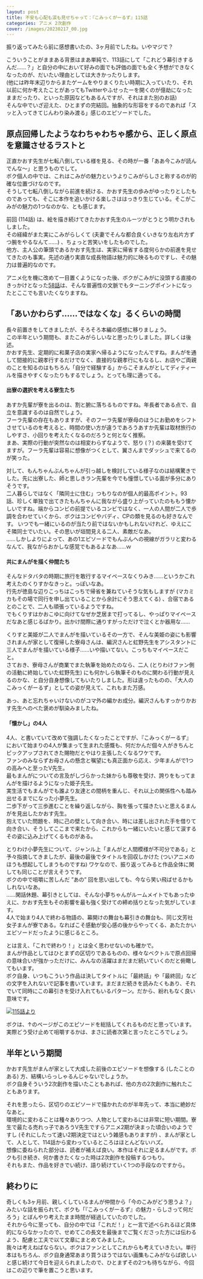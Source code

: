 ```yaml
---
layout: post
title: 不安も心配も涙も見せちゃって：『こみっくがーるず』115話
categories: アニメ 2次創作
cover: /images/20230217_00.jpg
---
```


振り返ってみたら前に感想書いたの、3ヶ月前でしたね。いやマジで？

こういうことがままある背景はまあ単純で、113話にして「これどう幕引きするんだ……？」と自分の中において好みの面でも評価の面でも全く予想ができなくなったのが、だいたい理由としては大きかったりします。  
(他には昨年末辺りからまたゲームをやりまくりたい時期に入っていたり、それ以前に何か考えたことがあってもTwitterやふせったーを開くのが億劫になったままだったり、といった原因などもあるんですが、それはまた別のお話)  
そんな中でいざ迎えた、ひとまずの完結回。抽象的な形容をするのであれば「スッと入ってきてじんわり染み渡る」感じのエピソードでした。

## 原点回帰したようなわちゃわちゃ感から、正しく原点を意識させるラストと

正直かおす先生が七転八倒している様を見る、その時が一番「ああ今こみが読んでんな〜」と思うものでして。  
ボク個人の中では、これはこみがの魅力というよりこみがらしさと称するのが的確な位置づけなのです。  
そうして七転八倒しながら前進を続ける、かおす先生の歩みがゆったりとしたものであっても、そこに本作を追いかける楽しさははっきり生じている。そこがこみがの魅力の1つなのかな、とも感じます。

前回 (114話) は、絵を描き続けてきたかおす先生のルーツがとうとう明かされもしました。  
その経緯がまた実にこみがらしくて (夫妻でそんな都合良くいきなり左右片方ずつ腕をやるなんて……) 、ちょっと苦笑いをしたものでした。  
他方、主人公の筆頭であるかおす先生は、実家に帰省する度何らかの前進を見せてきたのも事実。先述の通り実直な成長物語は魅力的に映るものですし、その魅力は普遍的なのです。

アニメ化を機に改めて一目置くようになった後、ボクがこみがに没頭する直接のきっかけとなった[58話][Ref1]は、そんな普遍性の文脈でもターニングポイントになったとここでも言いたくなりますね。

## 「あいかわらず……ではなくな」るくらいの時間

長々前置きをしてきましたが、そろそろ本編の感想に移りましょう。  
この半年という期間も、またこみがらしいなと思ったりしました。詳しくは後述。  
かおす先生、定期的に和菓子店の実家へ帰るようになったんですね。まんがを通して間接的に親孝行するだけでなく、直接的な親孝行にもなるし、お店やご両親のことを知るのはもちろん「自分で経験する」からこそまんがとしてディティールを描きやすくなったりもするでしょう。とっても理に適ってる。

#### 出寮の選択を考える寮生たち

あすか先輩が寮を出るのは、割と腑に落ちるものですね。年長者である点で、自立を意識するのは自然でしょう。  
フーラ先輩の存在もありますが、そのフーラ先輩が寮母のほうにお勤めをシフトさせているのを考えると、時間の使い方が違うであろうあすか先輩は取材旅行のしやすさ、小回りを考えたくなるのだろうと何となく推察。  
まあ、実際の行動が突然なのは相変わらずなようで、怒り (？) の来襲を受けてますが。フーラ先輩は容易に想像がつくとして、翼さんまでダッシュで来てるのが笑った。

対して、もんちゃんぶんちゃんが引っ越しを検討している様子なのは結構驚きでした。先に出寮した、師と思しきラン先輩を今でも憧憬している面が多分にありそうです。  
二人暮らしではなく「隣同士に住む」つもりなのが個人的最高ポイント。93話、珍しく単独で出てきたもんちゃんに我ながら盛り上がっていたのももう懐かしいですね。端からコンビの前提でいるコンビではなく、一人の人間が二人で歩調を合わせていくから、ボクはコンビやバディ、CPの類を見るのも好きなんです。
いつでも一緒にいるのが当たり前ではないかもしれないけれど、ゆえにこそ隣同士でいたい。その思いが垣間見える二人、素敵だなあ。  
……しかしよりによって、あの1エピソードでもんぶんへの視線がガラリと変わるなんて、我ながらおかしな感覚でもあるよなあ……ｗ

#### 共にまんがを描く仲間たち

そんなドタバタの時期に旅行を敢行するマイペースなくりみき……というかこれ考えたのくりすかなきっと。っぽいなあ。  
行先が徳島な辺りこっちはこっちで帰省を兼ねていそうな気もしますが (マカミカもその場で同行を申し出ていることから余計にそう思えてくる) 、合宿であるとのことで、二人も頑張っているようですね。  
でもくりすはかおこゆに向けてなぜか芝居まで打ってるし、やっぱりマイペースだなあと感じるばかり。出かけ間際に通りすがっただけで泣くとか器用な……

くりすと美姫が二人でまんがを描いているその一方で、そんな美姫の姿にも影響されまんが家として復帰した寮母さんは、編沢さんと虹野先生をアシスタントに三人でまんがを描いている様子……いや描いてない。こっちもマイペースだこと。  
さておき、寮母さんが商業でまた執筆を始めたのなら、二人 (とりわけファン側の活動に終始していた虹野先生) にも何かしら執筆そのものに関わる行動が見えるのかな、と自分自身想像してもいたりしました。形は違ったものの、「大人のこみっくがーるず」としての姿が見えて、これもまた万感。

あっ、あと忘れちゃいけないのがコマ外の編かお成分。編沢さんもすっかりかおす先生へのべた褒めが馴染みましたね。

#### 「懐かし」の4人

4人、と書いていて改めて強調したくなったことですが、『こみっくがーるず』において始まりの4人が集まって生まれた感慨も、何だかんだ個々人がきちんとピックアップされてきた賜物だとやはり主張したくなるワケです。  
ファンのみならずお母さんの懸念と嘱望にも真正面から応え、少年まんがで1つの高みへと至ったV先生。  
最もまんがについての言及がしづらかった妹からも尊敬を受け、誇りをもってまんがを描けるようになった姫子先生。  
実生活でもまんがでも誰より友達との間柄を重んじ、それ以上の関係性へも踏み出せるまでになった小夢先生。  
二歩下がって三歩進むことを繰り返しながら、胸を張って描きたいと思えるまんがを見出したかおす先生。  
抱えていた問題を、時に己の壁として向き合い、時には差し出された手を借りて向き合い、そうしてここまで来たから、これからも一緒にいたいと感じて涙するその姿に込み上げてくるものがある。

とりわけ小夢先生について、ジャンル上「まんがと人間模様が不可分である」と予々指摘してきましたが、最後の最後でタイトルを回収しかけた (ついアニメのほうも想起してしまうものですね) ワケなので、振り返ってみると作品全体に関しても同じことが言えそうです。  
ボクの中で咀嚼に苦しんだ ”あの” 回を思い出しても、今なら笑い飛ばせるかもしれないなあ。  
……閑話休題、幕引きとしては、そんな小夢ちゃんがルームメイトでもあったゆえに、かおす先生もその影響を最も強く受けての締め括りとなった気がしています。  
4人で始まり4人で終わる物語の、幕開けの舞台も幕引きの舞台も、同じ文芳社女子まんが寮である。なればこそ感動が安心感の後からやってくる、あたたかいエピソードだったように感じるところ。

とは言え、「これで終わり！」とは全く思わせないのも確かで。  
まんが作品としてはひとまずの区切りであるものの、様々なベクトルで原点回帰の意味合いが強かっただけに、みんなの活躍はまだまだ続いていくのだと俯瞰してもいます。  
ボク自身、いつもこういう作品は決してタイトルに「最終話」や「最終回」などの文字を入れないで記事を書いています。まだまだ続きを読みたくもあり、それでいて同時にこの幕引きを受け入れてもいるパターン。だから、紛れもなく良い意味です。

[![115話より](/images/20230217_01.jpg "115話")][QTD1]

ボクは、↑のページがこのエピソードを総括してくれるものだと思っています。  
実際どう受け止めて咀嚼するかは、まさに読者次第と言ったところでしょう。

## 半年という期間

かおす先生がまんが家として大成した前後のエピソードを想像する (したことのある) 方、結構いらっしゃるんじゃないでしょうか。  
ボク自身そういう2次創作を描いたこともあれば、他の方の2次創作に触れたこともあります。

それを思ったら、区切りのエピソードで描かれたのが半年先って、本当に絶妙だなあと。  
環境的に変わることは種々ありつつ、人物として変わるには非常に短い期間。寮生で最たる売れっ子であろうV先生ですらアニメ2期が決まった頃合いのようですし (それにしたって速い2期決定ではという雑感もありますが) 、まんが家として、人として、114話から変わっているところはほとんどないハズ。  
想像に委ねられた部分は、読者が補えば良い。本作はそれに足るまんがです。ボクも引き続き、何か書きたくなった時は2次創作を投稿するつもり。  
それもまた、作品を好きでい続け、語り続けていく1つの手段なのですから。

## 終わりに

奇しくも3ヶ月前、親しくしているまんが仲間から「今のこみがどう思うよ？」みたいな話を振られて、ボクも「『こみっくがーるず』の魅力・らしさって何だろう」とぼんやり考えたまま時間が経過していたのでした。  
それから今に至っても、自分の中では「これだ！」と一言で述べられるほど具体的にならなかったので、せめてこの長文を最後までご覧くださった方には伝わるよう、配慮と工夫で以て文章にまとめてみました。  
我々は考えねばならない。ボクはファンとしてこれからも考えていきたい。単行本はもちろん、ボク自身通常あまり買うほうではない画集もこみがならば欲しいと感じ続けて今日を迎えられましたので、ひとまずその2つも待ちながら、今回はこの辺りで筆を置こうと思います。

[QTD1]: https://twitter.com/mangatimekirara/status/1626220223807500289

[Ref1]: /2019-04-26-comic/
